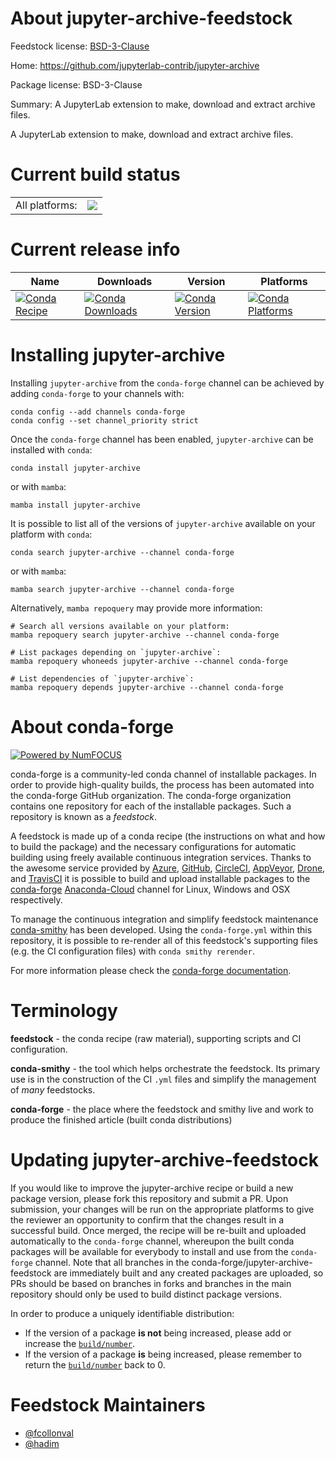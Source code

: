 About jupyter-archive-feedstock
===============================

Feedstock license: [BSD-3-Clause](https://github.com/conda-forge/jupyter-archive-feedstock/blob/main/LICENSE.txt)

Home: https://github.com/jupyterlab-contrib/jupyter-archive

Package license: BSD-3-Clause

Summary: A JupyterLab extension to make, download and extract archive files.

A JupyterLab extension to make, download and extract archive files.

Current build status
====================


<table><tr><td>All platforms:</td>
    <td>
      <a href="https://dev.azure.com/conda-forge/feedstock-builds/_build/latest?definitionId=8104&branchName=main">
        <img src="https://dev.azure.com/conda-forge/feedstock-builds/_apis/build/status/jupyter-archive-feedstock?branchName=main">
      </a>
    </td>
  </tr>
</table>

Current release info
====================

| Name | Downloads | Version | Platforms |
| --- | --- | --- | --- |
| [![Conda Recipe](https://img.shields.io/badge/recipe-jupyter--archive-green.svg)](https://anaconda.org/conda-forge/jupyter-archive) | [![Conda Downloads](https://img.shields.io/conda/dn/conda-forge/jupyter-archive.svg)](https://anaconda.org/conda-forge/jupyter-archive) | [![Conda Version](https://img.shields.io/conda/vn/conda-forge/jupyter-archive.svg)](https://anaconda.org/conda-forge/jupyter-archive) | [![Conda Platforms](https://img.shields.io/conda/pn/conda-forge/jupyter-archive.svg)](https://anaconda.org/conda-forge/jupyter-archive) |

Installing jupyter-archive
==========================

Installing `jupyter-archive` from the `conda-forge` channel can be achieved by adding `conda-forge` to your channels with:

```
conda config --add channels conda-forge
conda config --set channel_priority strict
```

Once the `conda-forge` channel has been enabled, `jupyter-archive` can be installed with `conda`:

```
conda install jupyter-archive
```

or with `mamba`:

```
mamba install jupyter-archive
```

It is possible to list all of the versions of `jupyter-archive` available on your platform with `conda`:

```
conda search jupyter-archive --channel conda-forge
```

or with `mamba`:

```
mamba search jupyter-archive --channel conda-forge
```

Alternatively, `mamba repoquery` may provide more information:

```
# Search all versions available on your platform:
mamba repoquery search jupyter-archive --channel conda-forge

# List packages depending on `jupyter-archive`:
mamba repoquery whoneeds jupyter-archive --channel conda-forge

# List dependencies of `jupyter-archive`:
mamba repoquery depends jupyter-archive --channel conda-forge
```


About conda-forge
=================

[![Powered by
NumFOCUS](https://img.shields.io/badge/powered%20by-NumFOCUS-orange.svg?style=flat&colorA=E1523D&colorB=007D8A)](https://numfocus.org)

conda-forge is a community-led conda channel of installable packages.
In order to provide high-quality builds, the process has been automated into the
conda-forge GitHub organization. The conda-forge organization contains one repository
for each of the installable packages. Such a repository is known as a *feedstock*.

A feedstock is made up of a conda recipe (the instructions on what and how to build
the package) and the necessary configurations for automatic building using freely
available continuous integration services. Thanks to the awesome service provided by
[Azure](https://azure.microsoft.com/en-us/services/devops/), [GitHub](https://github.com/),
[CircleCI](https://circleci.com/), [AppVeyor](https://www.appveyor.com/),
[Drone](https://cloud.drone.io/welcome), and [TravisCI](https://travis-ci.com/)
it is possible to build and upload installable packages to the
[conda-forge](https://anaconda.org/conda-forge) [Anaconda-Cloud](https://anaconda.org/)
channel for Linux, Windows and OSX respectively.

To manage the continuous integration and simplify feedstock maintenance
[conda-smithy](https://github.com/conda-forge/conda-smithy) has been developed.
Using the ``conda-forge.yml`` within this repository, it is possible to re-render all of
this feedstock's supporting files (e.g. the CI configuration files) with ``conda smithy rerender``.

For more information please check the [conda-forge documentation](https://conda-forge.org/docs/).

Terminology
===========

**feedstock** - the conda recipe (raw material), supporting scripts and CI configuration.

**conda-smithy** - the tool which helps orchestrate the feedstock.
                   Its primary use is in the construction of the CI ``.yml`` files
                   and simplify the management of *many* feedstocks.

**conda-forge** - the place where the feedstock and smithy live and work to
                  produce the finished article (built conda distributions)


Updating jupyter-archive-feedstock
==================================

If you would like to improve the jupyter-archive recipe or build a new
package version, please fork this repository and submit a PR. Upon submission,
your changes will be run on the appropriate platforms to give the reviewer an
opportunity to confirm that the changes result in a successful build. Once
merged, the recipe will be re-built and uploaded automatically to the
`conda-forge` channel, whereupon the built conda packages will be available for
everybody to install and use from the `conda-forge` channel.
Note that all branches in the conda-forge/jupyter-archive-feedstock are
immediately built and any created packages are uploaded, so PRs should be based
on branches in forks and branches in the main repository should only be used to
build distinct package versions.

In order to produce a uniquely identifiable distribution:
 * If the version of a package **is not** being increased, please add or increase
   the [``build/number``](https://docs.conda.io/projects/conda-build/en/latest/resources/define-metadata.html#build-number-and-string).
 * If the version of a package **is** being increased, please remember to return
   the [``build/number``](https://docs.conda.io/projects/conda-build/en/latest/resources/define-metadata.html#build-number-and-string)
   back to 0.

Feedstock Maintainers
=====================

* [@fcollonval](https://github.com/fcollonval/)
* [@hadim](https://github.com/hadim/)

